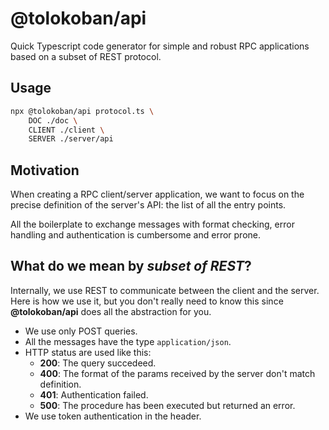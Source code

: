 # @tolokoban/api

Quick Typescript code generator for simple and robust RPC applications based
on a subset of REST protocol.

## Usage

```bash
npx @tolokoban/api protocol.ts \
    DOC ./doc \
    CLIENT ./client \
    SERVER ./server/api
```

## Motivation

When creating a RPC client/server application, we want to focus on the precise
definition of the server's API: the list of all the entry points.

All the boilerplate to exchange messages with format checking,
error handling and authentication is cumbersome and error prone.

## What do we mean by _subset of REST_?

Internally, we use REST to communicate between the client and the server.
Here is how we use it, but you don't really need to know this since __@tolokoban/api__
does all the abstraction for you.

* We use only POST queries.
* All the messages have the type `application/json`.
* HTTP status are used like this:
  * __200__: The query succedeed.
  * __400__: The format of the params received by the server don't match definition.
  * __401__: Authentication failed.
  * __500__: The procedure has been executed but returned an error.
* We use token authentication in the header.
